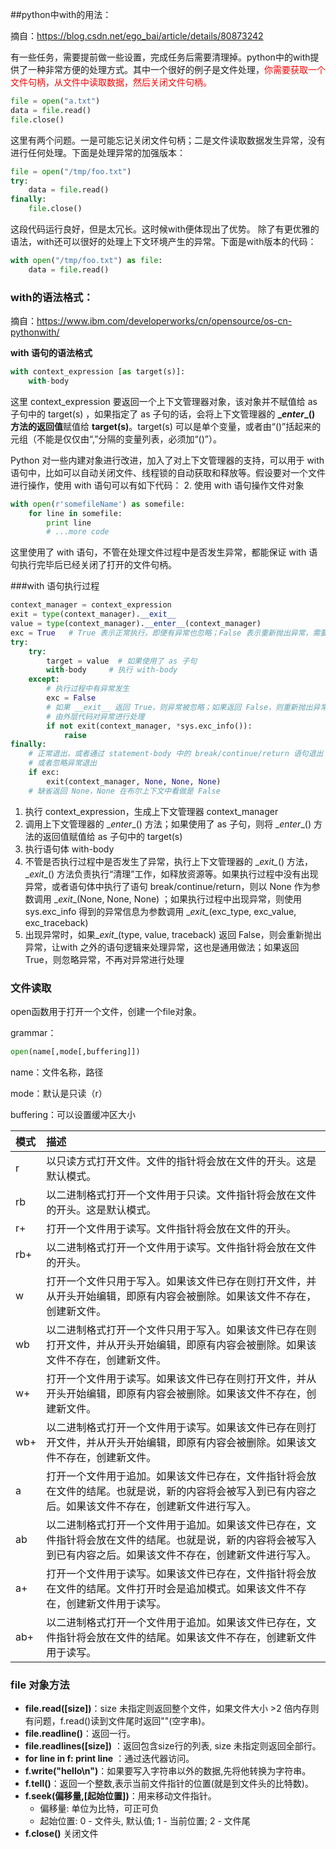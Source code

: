 ##python中with的用法：

摘自：https://blog.csdn.net/ego_bai/article/details/80873242

有一些任务，需要提前做一些设置，完成任务后需要清理掉。python中的with提供了一种非常方便的处理方式。其中一个很好的例子是文件处理，<font color=red>你需要获取一个文件句柄，从文件中读取数据，然后关闭文件句柄。</font>

```python
file = open("a.txt")
data = file.read()
file.close()
```

这里有两个问题。一是可能忘记关闭文件句柄；二是文件读取数据发生异常，没有进行任何处理。下面是处理异常的加强版本：

```python
file = open("/tmp/foo.txt")
try:
    data = file.read()
finally:
    file.close()
```

这段代码运行良好，但是太冗长。这时候with便体现出了优势。 除了有更优雅的语法，with还可以很好的处理上下文环境产生的异常。下面是with版本的代码：

```python
with open("/tmp/foo.txt") as file:
    data = file.read()
```

### with的语法格式：

摘自：https://www.ibm.com/developerworks/cn/opensource/os-cn-pythonwith/

**with 语句的语法格式**

```python
with context_expression [as target(s)]:
	with-body
```

这里 context_expression 要返回一个上下文管理器对象，该对象并不赋值给 as 子句中的 target(s) ，如果指定了 as 子句的话，会将上下文管理器的 **\__enter__() 方法的返回值**赋值给 **target(s)**。target(s) 可以是单个变量，或者由“()”括起来的元组（不能是仅仅由“,”分隔的变量列表，必须加“()”）。

Python 对一些内建对象进行改进，加入了对上下文管理器的支持，可以用于 with 语句中，比如可以自动关闭文件、线程锁的自动获取和释放等。假设要对一个文件进行操作，使用 with 语句可以有如下代码： 2. 使用 with 语句操作文件对象

```python
with open(r'somefileName') as somefile:
    for line in somefile:
        print line
        # ...more code
```

这里使用了 with 语句，不管在处理文件过程中是否发生异常，都能保证 with 语句执行完毕后已经关闭了打开的文件句柄。

###with 语句执行过程

```python
context_manager = context_expression
exit = type(context_manager).__exit__  
value = type(context_manager).__enter__(context_manager)
exc = True   # True 表示正常执行，即便有异常也忽略；False 表示重新抛出异常，需要对异常进行处理
try:
    try:
        target = value  # 如果使用了 as 子句
        with-body     # 执行 with-body
    except:
        # 执行过程中有异常发生
        exc = False
        # 如果 __exit__ 返回 True，则异常被忽略；如果返回 False，则重新抛出异常
        # 由外层代码对异常进行处理
        if not exit(context_manager, *sys.exc_info()):
            raise
finally:
    # 正常退出，或者通过 statement-body 中的 break/continue/return 语句退出
    # 或者忽略异常退出
    if exc:
        exit(context_manager, None, None, None) 
    # 缺省返回 None，None 在布尔上下文中看做是 False
```

1. 执行 context_expression，生成上下文管理器 context_manager
2. 调用上下文管理器的 \__enter__() 方法；如果使用了 as 子句，则将 \__enter__() 方法的返回值赋值给 as 子句中的 target(s)
3. 执行语句体 with-body
4. 不管是否执行过程中是否发生了异常，执行上下文管理器的 \__exit\__() 方法，\__exit__() 方法负责执行“清理”工作，如释放资源等。如果执行过程中没有出现异常，或者语句体中执行了语句 break/continue/return，则以 None 作为参数调用 \__exit__(None, None, None) ；如果执行过程中出现异常，则使用 sys.exc_info 得到的异常信息为参数调用 \__exit\__(exc_type, exc_value, exc_traceback)
5. 出现异常时，如果\__exit__(type, value, traceback) 返回 False，则会重新抛出异常，让with 之外的语句逻辑来处理异常，这也是通用做法；如果返回 True，则忽略异常，不再对异常进行处理

### 文件读取

open函数用于打开一个文件，创建一个file对象。

grammar：

```python
open(name[,mode[,buffering]])
```

name：文件名称，路径

mode：默认是只读（r）

buffering：可以设置缓冲区大小

| 模式 | 描述                                                         |
| :--- | :----------------------------------------------------------- |
| r    | 以只读方式打开文件。文件的指针将会放在文件的开头。这是默认模式。 |
| rb   | 以二进制格式打开一个文件用于只读。文件指针将会放在文件的开头。这是默认模式。 |
| r+   | 打开一个文件用于读写。文件指针将会放在文件的开头。           |
| rb+  | 以二进制格式打开一个文件用于读写。文件指针将会放在文件的开头。 |
| w    | 打开一个文件只用于写入。如果该文件已存在则打开文件，并从开头开始编辑，即原有内容会被删除。如果该文件不存在，创建新文件。 |
| wb   | 以二进制格式打开一个文件只用于写入。如果该文件已存在则打开文件，并从开头开始编辑，即原有内容会被删除。如果该文件不存在，创建新文件。 |
| w+   | 打开一个文件用于读写。如果该文件已存在则打开文件，并从开头开始编辑，即原有内容会被删除。如果该文件不存在，创建新文件。 |
| wb+  | 以二进制格式打开一个文件用于读写。如果该文件已存在则打开文件，并从开头开始编辑，即原有内容会被删除。如果该文件不存在，创建新文件。 |
| a    | 打开一个文件用于追加。如果该文件已存在，文件指针将会放在文件的结尾。也就是说，新的内容将会被写入到已有内容之后。如果该文件不存在，创建新文件进行写入。 |
| ab   | 以二进制格式打开一个文件用于追加。如果该文件已存在，文件指针将会放在文件的结尾。也就是说，新的内容将会被写入到已有内容之后。如果该文件不存在，创建新文件进行写入。 |
| a+   | 打开一个文件用于读写。如果该文件已存在，文件指针将会放在文件的结尾。文件打开时会是追加模式。如果该文件不存在，创建新文件用于读写。 |
| ab+  | 以二进制格式打开一个文件用于追加。如果该文件已存在，文件指针将会放在文件的结尾。如果该文件不存在，创建新文件用于读写。 |

### file 对象方法

- **file.read([size])**：size 未指定则返回整个文件，如果文件大小 >2 倍内存则有问题，f.read()读到文件尾时返回""(空字串)。
- **file.readline()**：返回一行。
- **file.readlines([size])** ：返回包含size行的列表, size 未指定则返回全部行。
- **for line in f: print line** ：通过迭代器访问。
- **f.write("hello\n")**：如果要写入字符串以外的数据,先将他转换为字符串。
- **f.tell()**：返回一个整数,表示当前文件指针的位置(就是到文件头的比特数)。
- **f.seek(偏移量,[起始位置])**：用来移动文件指针。
  - 偏移量: 单位为比特，可正可负
  - 起始位置: 0 - 文件头, 默认值; 1 - 当前位置; 2 - 文件尾
- **f.close()** 关闭文件